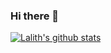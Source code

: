 ### Hi there 👋

<!--
**lalith1403/lalith1403** is a ✨ _special_ ✨ repository because its `README.md` (this file) appears on your GitHub profile.

Here are some ideas to get you started:

- 🔭 I’m currently working on ...
- 🌱 I’m currently learning ...
- 👯 I’m looking to collaborate on ...
- 🤔 I’m looking for help with ...
- 💬 Ask me about ...
- 📫 How to reach me: ...
- 😄 Pronouns: ...
- ⚡ Fun fact: ...
-->
[![Lalith's github stats](https://github-readme-stats.vercel.app/api?username=lalith1403)](https://github.com/anuraghazra/github-readme-stats)
